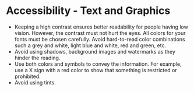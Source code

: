 # Accessibility - Text and Graphics
* Keeping a high contrast ensures better readability for people having low vision. However, the contrast must not hurt the eyes. All colors for your fonts must be chosen carefully. Avoid hard-to-read color combinations such a grey and white, light blue and white, red and green, etc.
* Avoid using shadows, background images and watermarks as they hinder the reading.
* Use both colors and symbols to convey the information. For example, use a X sign with a red color to show that something is restricted or prohibited.
* Avoid using tints.

